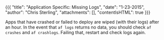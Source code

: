 {{{
  "title": "Application Specific: Missing Logs",
  "date": "1-23-2015",
  "author": "Chris Sterling",
  "attachments": [],
  "contentIsHTML": true
}}}


<p>Apps that have crashed or failed to deploy are wiped (with their logs) after an hour. In the event that <code>af logs</code> returns no data, you should check <code>af crashes</code> and <code>af crashlogs</code>. Failing that, restart and check logs again.</p>
